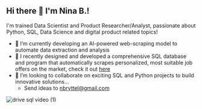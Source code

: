 ## Hi there 👋 I'm Nina B.!

I'm trained Data Scientist and Product Researcher/Analyst, passionate about Python, SQL, Data Science and digital product related topics!

- 🔭 I’m currently developing an AI-powered web-scraping model to automate data extraction and analysis
- 🌱 I recently designed and developed a comprehensive SQL database and program that automatically scrapes personalized, most suitable job offers on the market, check it out [here](https://github.com/Nbryttel/python-sql-web_scraper)
- 👯 I’m looking to collaborate on exciting SQL and Python projects to build innovative solutions...
  - Send ideas to nbryttel@gmail.com

![drive sql video (1)](https://github.com/user-attachments/assets/4b950894-6614-446f-bcca-703cffe53c77)

<!--
**Nbryttel/nbryttel** is a ✨ _special_ ✨ repository because its `README.md` (this file) appears on your GitHub profile.

Here are some ideas to get you started:

- 🔭 I’m currently working on ...
- 🌱 I’m currently learning ...
- 👯 I’m looking to collaborate on ...
- 🤔 I’m looking for help with ...
- 💬 Ask me about ...
- 📫 How to reach me: ...
- 😄 Pronouns: ...
- ⚡ Fun fact: ...
-->
